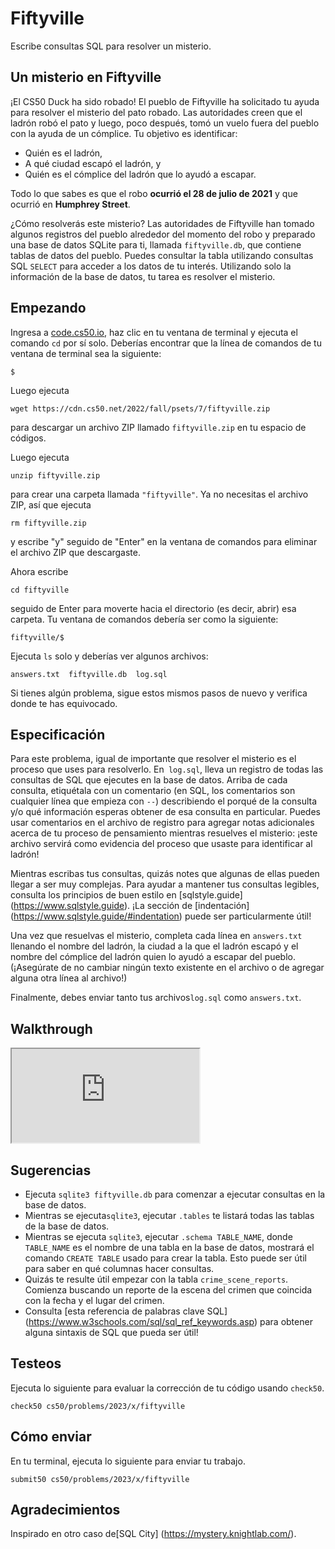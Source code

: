 Fiftyville 
==========

Escribe consultas SQL para resolver un misterio.

Un misterio en Fiftyville
-----------------------

¡El CS50 Duck ha sido robado! El pueblo de Fiftyville ha solicitado tu ayuda para resolver el misterio del pato robado. Las autoridades creen que el ladrón robó el pato y luego, poco después, tomó un vuelo fuera del pueblo con la ayuda de un cómplice. Tu objetivo es identificar:

* Quién es el ladrón,
* A qué ciudad escapó el ladrón, y
* Quién es el cómplice del ladrón que lo ayudó a escapar.

Todo lo que sabes es que el robo **ocurrió el 28 de julio de 2021** y que ocurrió en **Humphrey Street**.

¿Cómo resolverás este misterio? Las autoridades de Fiftyville han tomado algunos registros del pueblo alrededor del momento del robo y preparado una base de datos SQLite para ti, llamada `fiftyville.db`, que contiene tablas de datos del pueblo. Puedes consultar la tabla utilizando consultas SQL `SELECT` para acceder a los datos de tu interés. Utilizando solo la información de la base de datos, tu tarea es resolver el misterio.

Empezando
---------------

Ingresa a [code.cs50.io](https://code.cs50.io/), haz clic en tu ventana de terminal y ejecuta el comando `cd` por sí solo. Deberías encontrar que la línea de comandos de tu ventana de terminal sea la siguiente:

    $
    

Luego ejecuta

    wget https://cdn.cs50.net/2022/fall/psets/7/fiftyville.zip
    

para descargar un archivo ZIP llamado `fiftyville.zip` en tu espacio de códigos.

Luego ejecuta

    unzip fiftyville.zip
    

para crear una carpeta llamada `"fiftyville"`. Ya no necesitas el archivo ZIP, así que ejecuta

    rm fiftyville.zip
    

y escribe "y" seguido de "Enter" en la ventana de comandos para eliminar el archivo ZIP que descargaste.

Ahora escribe 

    cd fiftyville
    

seguido de Enter para moverte hacia el directorio (es decir, abrir) esa carpeta. Tu ventana de comandos debería ser como la siguiente:

    fiftyville/$
    

Ejecuta `ls` solo y deberías ver algunos archivos:


    answers.txt  fiftyville.db  log.sql
    

Si tienes algún problema, sigue estos mismos pasos de nuevo y verifica donde te has equivocado.

Especificación 
----------------

Para este problema, igual de importante que resolver el misterio es el proceso que uses para resolverlo. En` log.sql`, lleva un registro de todas las consultas de SQL que ejecutes en la base de datos. Arriba de cada consulta, etiquétala con un comentario (en SQL, los comentarios son cualquier línea que empieza con `--`) describiendo el porqué de la consulta y/o qué información esperas obtener de esa consulta en particular. Puedes usar comentarios en el archivo de registro para agregar notas adicionales acerca de tu proceso de pensamiento mientras resuelves el misterio: ¡este archivo servirá como evidencia del proceso que usaste para identificar al ladrón!

Mientras escribas tus consultas, quizás notes que algunas de ellas pueden llegar a ser muy complejas. Para ayudar a mantener tus consultas legibles, consulta los principios de buen estilo en [sqlstyle.guide] (https://www.sqlstyle.guide). ¡La sección de [indentación] (https://www.sqlstyle.guide/#indentation) puede ser particularmente útil!

Una vez que resuelvas el misterio, completa cada línea en `answers.txt` llenando el nombre del ladrón, la ciudad a la que el ladrón escapó y el nombre del cómplice del ladrón quien lo ayudó a escapar del pueblo. (¡Asegúrate de no cambiar ningún texto existente en el archivo o de agregar alguna otra línea al archivo!)

Finalmente, debes enviar tanto tus archivos`log.sql` como `answers.txt`.

Walkthrough
-----------

<div class="ratio ratio-16x9" data-video=""><iframe allow = "accelerometer; autoplay; encrypted-media; gyroscope; picture-in-picture" allowfullscreen="" class="border" data-video=" " src="https://www.youtube.com/embed/YHhgEoJMDnU?modestbranding=0&amp;rel=0&amp;showinfo=0"></iframe></div> 

Sugerencias
-----

* Ejecuta `sqlite3 fiftyville.db` para comenzar a ejecutar consultas en la base de datos.
* Mientras se ejecuta`sqlite3`, ejecutar `.tables` te listará todas las tablas de la base de datos.
* Mientras se ejecuta `sqlite3`, ejecutar `.schema TABLE_NAME`, donde `TABLE_NAME` es el nombre de una tabla en la base de datos, mostrará el comando `CREATE TABLE` usado para crear la tabla. Esto puede ser útil para saber en qué columnas hacer consultas.
* Quizás te resulte útil empezar con la tabla `crime_scene_reports`. Comienza buscando un reporte de la escena del crimen que coincida con la fecha y el lugar del crimen.
* Consulta [esta referencia de palabras clave SQL] (https://www.w3schools.com/sql/sql_ref_keywords.asp) para obtener alguna sintaxis de SQL que pueda ser útil!

Testeos
-------
Ejecuta lo siguiente para evaluar la corrección de tu código usando `check50`.

    check50 cs50/problems/2023/x/fiftyville
    

Cómo enviar
--------------

En tu terminal, ejecuta lo siguiente para enviar tu trabajo.

    submit50 cs50/problems/2023/x/fiftyville
    

Agradecimientos
---------------
Inspirado en otro caso de[SQL City] (https://mystery.knightlab.com/).